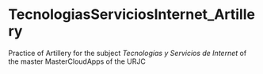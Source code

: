 # TecnologiasServiciosInternet_Artillery
Practice of Artillery for the subject  _Tecnologías y Servicios de Internet_ of the master MasterCloudApps of the URJC
